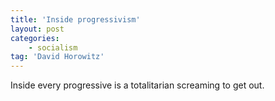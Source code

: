 ```yaml
---
title: 'Inside progressivism'
layout: post
categories:
    - socialism
tag: 'David Horowitz'
---
```


Inside every progressive is a totalitarian screaming to get out.